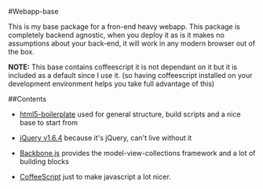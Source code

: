 #Webapp-base


This is my base package for a fron-end heavy webapp. This package is completely 
backend agnostic, when you deploy it as is it makes no assumptions about your
back-end, it will work in any modern browser out of the box.

**NOTE:** This base contains coffeescript it is not dependant on it but it is
included as a default since I use it. (so having coffeescript installed on your
development environment helps you take full advantage of this)

##Contents

* [html5-boilerplate](http://html5boilerplate.com/) 
	used for general structure, build scripts and a nice base to start from

* [jQuery v1.6.4](http://jquery.com/) because it's jQuery, can't live without it
* [Backbone.js](http://documentcloud.github.com/backbone/) provides the model-view-collections framework and a lot of building blocks
* [CoffeeScript](http://jashkenas.github.com/coffee-script) just to make javascript a lot nicer.
